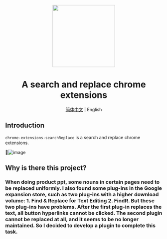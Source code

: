 <p align="center">
  <a href="https://github.com/Summer-andy/chrome-extensions-searchReplace">
    <img width="200" src="https://github.com/Summer-andy/chrome-extensions-searchReplace/blob/master/img/icon.png">
  </a>
</p>

<h1 align="center">A search and replace chrome extensions</h1>
<div align="center">

[简体中文](https://github.com/Summer-andy/chrome-extensions-searchReplace/blob/master/README-zh-Hans.md) &#124; English

</div>



## Introduction

`chrome-extensions-searchReplace` is a search and replace chrome extensions.


🎉![image](https://github.com/Summer-andy/chrome-extensions-searchReplace/blob/master/demo.gif)


## Why is there this project?

### When doing product ppt, some nouns in certain pages need to be replaced uniformly. I also found some plug-ins in the Google expansion store, such as two plug-ins with a higher download volume: 1. Find & Replace for Text Editing 2. FindR. But these two plug-ins have problems. After the first plug-in replaces the text, all button hyperlinks cannot be clicked. The second plugin cannot be replaced at all, and it seems to be no longer maintained. So I decided to develop a plugin to complete this task.